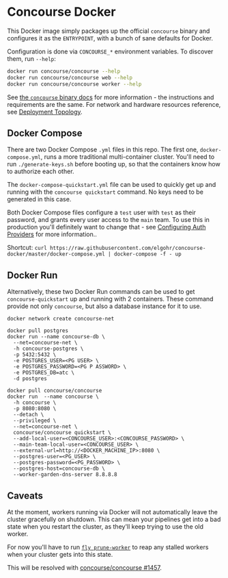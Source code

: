# Concourse Docker

This Docker image simply packages up the official `concourse` binary and
configures it as the `ENTRYPOINT`, with a bunch of sane defaults for Docker.

Configuration is done via `CONCOURSE_*` environment variables. To discover
them, run `--help`:

```sh
docker run concourse/concourse --help
docker run concourse/concourse web --help
docker run concourse/concourse worker --help
```

See [the `concourse` binary docs](https://concourse-ci.org/install.html) for
more information - the instructions and requirements are the same. For network
and hardware resources reference, see [Deployment
Topology](https://concourse-ci.org/topology.html).


## Docker Compose

There are two Docker Compose `.yml` files in this repo. The first one,
`docker-compose.yml`, runs a more traditional multi-container cluster. You'll
need to run `./generate-keys.sh` before booting up, so that the containers know
how to authorize each other.

The `docker-compose-quickstart.yml` file can be used to quickly get up and
running with the `concourse quickstart` command. No keys need to be generated
in this case.

Both Docker Compose files configure a `test` user with `test` as their
password, and grants every user access to the `main` team. To use this in
production you'll definitely want to change that - see [Configuring Auth
Providers](https://concourse-ci.org/install.html#auth-config) for more
information..

Shortcut:
`curl https://raw.githubusercontent.com/elgohr/concourse-docker/master/docker-compose.yml | docker-compose -f - up`

## Docker Run

Alternatively, these two Docker Run commands can be used to get `concourse-quickstart` up and running with 2 containers.  These command provide not only `concourse`, but also a database instance for it to use. 

```
docker network create concourse-net
```

```
docker pull postgres
docker run --name concourse-db \
  --net=concourse-net \
  -h concourse-postgres \
  -p 5432:5432 \
  -e POSTGRES_USER=<PG USER> \
  -e POSTGRES_PASSWORD=<PG P ASSWORD> \
  -e POSTGRES_DB=atc \
  -d postgres
  ```

```
docker pull concourse/concourse
docker run  --name concourse \
  -h concourse \
  -p 8080:8080 \
  --detach \
  --privileged \
  --net=concourse-net \
  concourse/concourse quickstart \
  --add-local-user=<CONCOURSE_USER>:<CONCOURSE_PASSWORD> \
  --main-team-local-user=<CONCOURSE_USER> \
  --external-url=http://<DOCKER_MACHINE_IP>:8080 \
  --postgres-user=<PG_USER> \
  --postgres-password=<PG_PASSWORD> \
  --postgres-host=concourse-db \
  --worker-garden-dns-server 8.8.8.8
```

## Caveats

At the moment, workers running via Docker will not automatically leave the
cluster gracefully on shutdown. This can mean your pipelines get into a bad
state when you restart the cluster, as they'll keep trying to use the old
worker.

For now you'll have to run [`fly
prune-worker`](https://concourse-ci.org/administration.html#fly-prune-worker)
to reap any stalled workers when your cluster gets into this state.

This will be resolved with [concourse/concourse
#1457](https://github.com/concourse/concourse/issues/1457).
